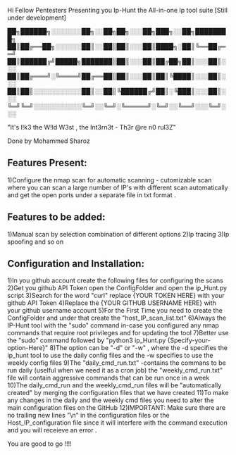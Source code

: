 Hi Fellow Pentesters Presenting you Ip-Hunt the All-in-one Ip tool suite [Still under development]


██╗██████╗░░░░░░░██╗░░██╗██╗░░░██╗███╗░░██╗████████╗
██║██╔══██╗░░░░░░██║░░██║██║░░░██║████╗░██║╚══██╔══╝
██║██████╔╝█████╗███████║██║░░░██║██╔██╗██║░░░██║░░░
██║██╔═══╝░╚════╝██╔══██║██║░░░██║██║╚████║░░░██║░░░
██║██║░░░░░░░░░░░██║░░██║╚██████╔╝██║░╚███║░░░██║░░░
╚═╝╚═╝░░░░░░░░░░░╚═╝░░╚═╝░╚═════╝░╚═╝░░╚══╝░░░╚═╝░░░

"It's l!k3 the W!ld W3st , the Int3rn3t - Th3r @re n0 rul3Z"

Done by Mohammed Sharoz 

Features Present:
-----------------

1)Configure the nmap scan for automatic scanning - cutomizable scan where you can scan a large number of IP's with different scan automatically and get the open ports under a separate file in txt format .

Features to be added:
---------------------

1)Manual scan by selection combination of different options 
2)Ip tracing 
3)Ip spoofing 
and so on 

Configuration and Installation:
-------------------------------

1)In you github account create the following files for configuring the scans 
2)Get you github API Token open the ConfigFolder and open the ip_Hunt.py script 
3)Search for the word "curl" replace {YOUR TOKEN HERE} with your github API Token 
4)Replace the {YOUR GITHUB USERNAME HERE} with your github username account 
5)For the First Time you need to create the ConfigFolder and under that create the "host_IP_scan_list.txt"
6)Always the IP-Hunt tool with the "sudo" command in-case you configured any nmap commands that require root privileges and for updating the tool 
7)Better use the "sudo" command followed by "python3 ip_Hunt.py {Specify-your-option-Here}"
8)The option can be "-d"  or "-w" , where the -d specifies the ip_hunt tool to use the daily config files and the -w specifies to use the weekly config files 
9)The "daily_cmd_run.txt" -contains the commans to be run daily (uselful when we need it as a cron job) the "weekly_cmd_run.txt" file will contain aggressive commands that can be run once in a week 
10)The daily_cmd_run and the weekly_cmd_run files will be "automatically created" by merging the configuration files that we have created 
11)To make any changes in the daily and the weekly cmd files you need to alter the main configuration files on the GitHub 
12)IMPORTANT: Make sure there are no trailing new lines "\n" in the configuration files  or the Host_IP_configuration file since it will interfere with the command execution and you will receieve an error .

You are good to go !!!!





